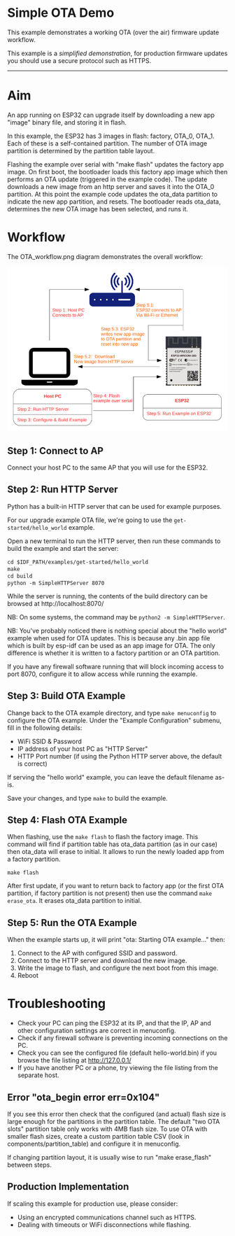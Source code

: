 
# Simple OTA Demo

This example demonstrates a working OTA (over the air) firmware update workflow.

This example is a *simplified demonstration*, for production firmware updates you should use a secure protocol such as HTTPS.

---

# Aim

An app running on ESP32 can upgrade itself by downloading a new app "image" binary file, and storing it in flash.

In this example, the ESP32 has 3 images in flash: factory, OTA_0, OTA_1. Each of these is a self-contained partition. The number of OTA image partition is determined by the partition table layout.

Flashing the example over serial with "make flash" updates the factory app image. On first boot, the bootloader loads this factory app image which then performs an OTA update (triggered in the example code). The update downloads a new image from an http server and saves it into the OTA_0 partition. At this point the example code updates the ota_data partition to indicate the new app partition, and resets. The bootloader reads ota_data, determines the new OTA image has been selected, and runs it.


# Workflow

The OTA_workflow.png diagram demonstrates the overall workflow:

![OTA Workflow diagram](OTA_workflow.png)

## Step 1: Connect to AP

Connect your host PC to the same AP that you will use for the ESP32.

## Step 2: Run HTTP Server

Python has a built-in HTTP server that can be used for example purposes.

For our upgrade example OTA file, we're going to use the `get-started/hello_world` example.

Open a new terminal to run the HTTP server, then run these commands to build the example and start the server:

```
cd $IDF_PATH/examples/get-started/hello_world
make
cd build
python -m SimpleHTTPServer 8070
```

While the server is running, the contents of the build directory can be browsed at http://localhost:8070/

NB: On some systems, the command may be `python2 -m SimpleHTTPServer`.

NB: You've probably noticed there is nothing special about the "hello world" example when used for OTA updates. This is because any .bin app file which is built by esp-idf can be used as an app image for OTA. The only difference is whether it is written to a factory partition or an OTA partition.

If you have any firewall software running that will block incoming access to port 8070, configure it to allow access while running the example.

## Step 3: Build OTA Example

Change back to the OTA example directory, and type `make menuconfig` to configure the OTA example. Under the "Example Configuration" submenu, fill in the following details:

* WiFi SSID & Password
* IP address of your host PC as "HTTP Server"
* HTTP Port number (if using the Python HTTP server above, the default is correct)

If serving the "hello world" example, you can leave the default filename as-is.

Save your changes, and type `make` to build the example.

## Step 4: Flash OTA Example

When flashing, use the `make flash` to flash the factory image. This command will find if partition table has ota_data partition (as in our case) then ota_data will erase to initial. 
It allows to run the newly loaded app from a factory partition.

```
make flash
```

After first update, if you want to return back to factory app (or the first OTA partition, if factory partition is not present) then use the command `make erase_ota`. 
It erases ota_data partition to initial.

## Step 5: Run the OTA Example

When the example starts up, it will print "ota: Starting OTA example..." then:

1. Connect to the AP with configured SSID and password.
2. Connect to the HTTP server and download the new image.
3. Write the image to flash, and configure the next boot from this image.
4. Reboot

# Troubleshooting

* Check your PC can ping the ESP32 at its IP, and that the IP, AP and other configuration settings are correct in menuconfig.
* Check if any firewall software is preventing incoming connections on the PC.
* Check you can see the configured file (default hello-world.bin) if you browse the file listing at http://127.0.0.1/
* If you have another PC or a phone, try viewing the file listing from the separate host.

## Error "ota_begin error err=0x104"

If you see this error then check that the configured (and actual) flash size is large enough for the partitions in the partition table. The default "two OTA slots" partition table only works with 4MB flash size. To use OTA with smaller flash sizes, create a custom partition table CSV (look in components/partition_table) and configure it in menuconfig.

If changing partition layout, it is usually wise to run "make erase_flash" between steps.

## Production Implementation

If scaling this example for production use, please consider:

* Using an encrypted communications channel such as HTTPS.
* Dealing with timeouts or WiFi disconnections while flashing.
